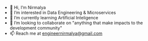- 👋 Hi, I’m Nirmalya
- 👀 I’m interested in Data Engineering & Microservices 
- 🌱 I’m currently learning Artificial Inteligence
- 💞️ I’m looking to collaborate on "anything that make impacts to the development community"
- 📫 Reach me at engineernirmalya@gmail.com
